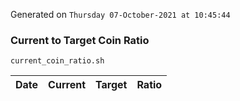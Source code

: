 Generated on `Thursday 07-October-2021 at 10:45:44`

### Current to Target Coin Ratio
`current_coin_ratio.sh`

Date|Current|Target|Ratio
---|---|---|---
